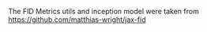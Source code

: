 The FID Metrics utils and inception model were taken from https://github.com/matthias-wright/jax-fid